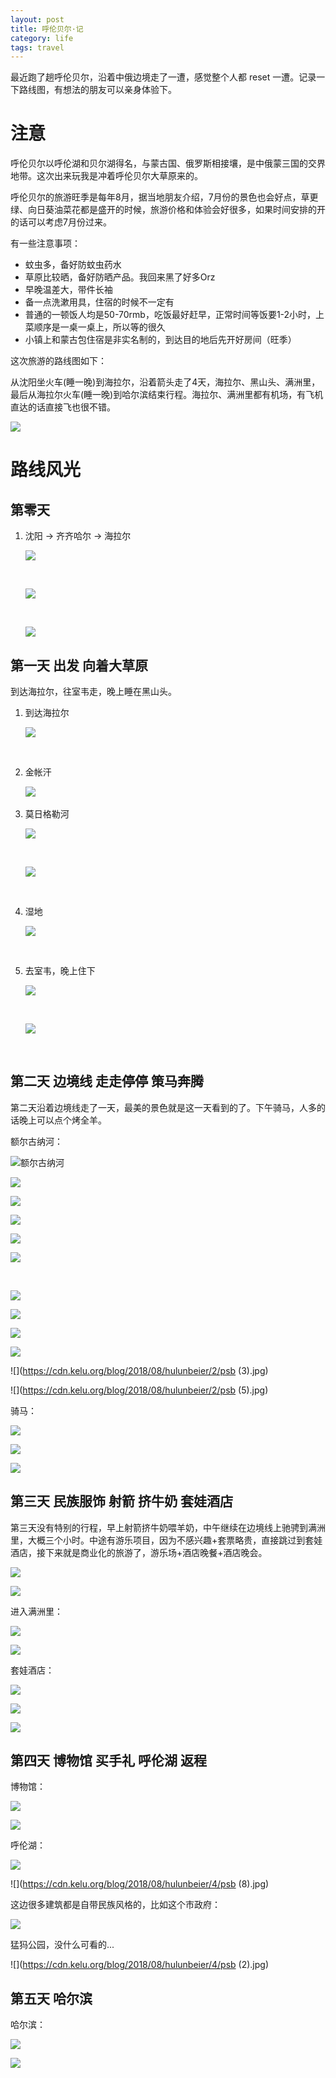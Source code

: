 ```yaml
---
layout: post
title: 呼伦贝尔·记
category: life
tags: travel
---
```


最近跑了趟呼伦贝尔，沿着中俄边境走了一遭，感觉整个人都 reset 一遭。记录一下路线图，有想法的朋友可以亲身体验下。

# 注意

呼伦贝尔以呼伦湖和贝尔湖得名，与蒙古国、俄罗斯相接壤，是中俄蒙三国的交界地带。这次出来玩我是冲着呼伦贝尔大草原来的。

呼伦贝尔的旅游旺季是每年8月，据当地朋友介绍，7月份的景色也会好点，草更绿、向日葵油菜花都是盛开的时候，旅游价格和体验会好很多，如果时间安排的开的话可以考虑7月份过来。

有一些注意事项：

* 蚊虫多，备好防蚊虫药水
* 草原比较晒，备好防晒产品。我回来黑了好多Orz
* 早晚温差大，带件长袖
* 备一点洗漱用具，住宿的时候不一定有
* 普通的一顿饭人均是50-70rmb，吃饭最好赶早，正常时间等饭要1-2小时，上菜顺序是一桌一桌上，所以等的很久
* 小镇上和蒙古包住宿是非实名制的，到达目的地后先开好房间（旺季）

这次旅游的路线图如下：

从沈阳坐火车(睡一晚)到海拉尔，沿着箭头走了4天，海拉尔、黑山头、满洲里，最后从海拉尔火车(睡一晚)到哈尔滨结束行程。海拉尔、满洲里都有机场，有飞机直达的话直接飞也很不错。

![](https://cdn.kelu.org/blog/2018/08/hulunbeier/path.jpg)

# 路线风光

## 第零天

1. 沈阳 -> 齐齐哈尔 -> 海拉尔

   ![](https://cdn.kelu.org/blog/2018/08/hulunbeier/0/19173653.jpg)

   ​

   ![](https://cdn.kelu.org/blog/2018/08/hulunbeier/0/592011281.jpg)

   ​

   ![](https://cdn.kelu.org/blog/2018/08/hulunbeier/0/19215325.jpg)

## 第一天 出发 向着大草原

到达海拉尔，往室韦走，晚上睡在黑山头。

1. 到达海拉尔

   ![](https://cdn.kelu.org/blog/2018/08/hulunbeier/1/189573658.jpg)

   ​

2. 金帐汗

   ![](https://cdn.kelu.org/blog/2018/08/hulunbeier/1/2050871886.jpg)
   ​

3. 莫日格勒河

   ![](https://cdn.kelu.org/blog/2018/08/hulunbeier/1/psb1.jpg)

   ​

   ![](https://cdn.kelu.org/blog/2018/08/hulunbeier/1/19174014.jpg)

   ​

4. 湿地

   ![](https://cdn.kelu.org/blog/2018/08/hulunbeier/1/19175047.jpg)

   ​

5. 去室韦，晚上住下

   ![](https://cdn.kelu.org/blog/2018/08/hulunbeier/1/1264330910.jpg)

   ​

   ![](https://cdn.kelu.org/blog/2018/08/hulunbeier/1/19201350.jpg)

   ​

## 第二天 边境线 走走停停 策马奔腾

第二天沿着边境线走了一天，最美的景色就是这一天看到的了。下午骑马，人多的话晚上可以点个烤全羊。

额尔古纳河：

![额尔古纳河](https://cdn.kelu.org/blog/2018/08/hulunbeier/2/33690671.jpg)



![](https://cdn.kelu.org/blog/2018/08/hulunbeier/2/1717236590.jpg)

![](https://cdn.kelu.org/blog/2018/08/hulunbeier/2/156537133.jpg)



![](https://cdn.kelu.org/blog/2018/08/hulunbeier/2/19202418.jpg)



![](https://cdn.kelu.org/blog/2018/08/hulunbeier/1/327281481.jpg)



![](https://cdn.kelu.org/blog/2018/08/hulunbeier/1/889220082.jpg)

​	

![](https://cdn.kelu.org/blog/2018/08/hulunbeier/1/1349637069.jpg)



![ ](https://cdn.kelu.org/blog/2018/08/hulunbeier/2/261359098.jpg)



![](https://cdn.kelu.org/blog/2018/08/hulunbeier/2/1699146059.jpg)



![](https://cdn.kelu.org/blog/2018/08/hulunbeier/1/19215101.jpg)



![](https://cdn.kelu.org/blog/2018/08/hulunbeier/2/psb (3).jpg)



![](https://cdn.kelu.org/blog/2018/08/hulunbeier/2/psb (5).jpg)



骑马：

![](https://cdn.kelu.org/blog/2018/08/hulunbeier/2/19183222.jpg)



![](https://cdn.kelu.org/blog/2018/08/hulunbeier/1/2043062539.jpg)



![](https://cdn.kelu.org/blog/2018/08/hulunbeier/2/psb.jpg)

## 第三天 民族服饰 射箭 挤牛奶 套娃酒店

第三天没有特别的行程，早上射箭挤牛奶喂羊奶，中午继续在边境线上驰骋到满洲里，大概三个小时。中途有游乐项目，因为不感兴趣+套票略贵，直接跳过到套娃酒店，接下来就是商业化的旅游了，游乐场+酒店晚餐+酒店晚会。



![](https://cdn.kelu.org/blog/2018/08/hulunbeier/3/19184449.jpg)



![](https://cdn.kelu.org/blog/2018/08/hulunbeier/2/805775605.jpg)



进入满洲里：

![](https://cdn.kelu.org/blog/2018/08/hulunbeier/3/19215254.jpg)



![](https://cdn.kelu.org/blog/2018/08/hulunbeier/3/19215306.jpg)



套娃酒店：

![](https://cdn.kelu.org/blog/2018/08/hulunbeier/3/19184459.jpg)



![](https://cdn.kelu.org/blog/2018/08/hulunbeier/3/19215234.jpg)



![](https://cdn.kelu.org/blog/2018/08/hulunbeier/3/19215245.jpg)



## 第四天 博物馆 买手礼 呼伦湖 返程

博物馆：

![](https://cdn.kelu.org/blog/2018/08/hulunbeier/4/19202140.jpg)



![](https://cdn.kelu.org/blog/2018/08/hulunbeier/4/791016681.jpg)

呼伦湖：

![](https://cdn.kelu.org/blog/2018/08/hulunbeier/4/19202012.jpg)



![](https://cdn.kelu.org/blog/2018/08/hulunbeier/4/psb (8).jpg)



这边很多建筑都是自带民族风格的，比如这个市政府：

![](https://cdn.kelu.org/blog/2018/08/hulunbeier/4/1668453614.jpg)



猛犸公园，没什么可看的...

![](https://cdn.kelu.org/blog/2018/08/hulunbeier/4/psb (2).jpg)



## 第五天 哈尔滨

哈尔滨：

![](https://cdn.kelu.org/blog/2018/08/hulunbeier/5/19202305.jpg)



![](https://cdn.kelu.org/blog/2018/08/hulunbeier/5/19202317.jpg)



